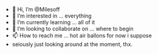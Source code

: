 - 👋 Hi, I’m @Milesoff
- 👀 I’m interested in ... everything
- 🌱 I’m currently learning ... all of it
- 💞️ I’m looking to collaborate on ... where to begin
- 📫 How to reach me ... hot air ballons for now i suppose
- seiously just looking around at the moment, thx. 

<!---
Milesoff/Milesoff is a ✨ special ✨ repository because its `README.md` (this file) appears on your GitHub profile.
You can click the Preview link to take a look at your changes.
--->
